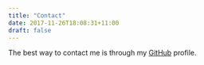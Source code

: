 ```yaml
---
title: "Contact"
date: 2017-11-26T18:08:31+11:00
draft: false
---
```


The best way to contact me is through my [GitHub](https://github.com/jkinred) profile.
